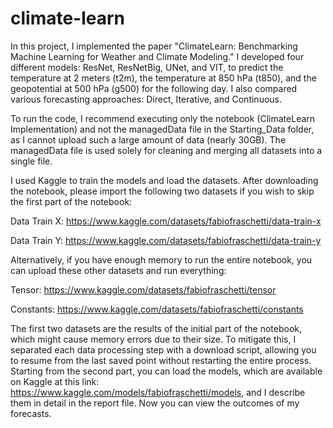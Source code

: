 # climate-learn

In this project, I implemented the paper "ClimateLearn: Benchmarking Machine Learning for Weather and Climate Modeling." I developed four different models: ResNet, ResNetBig, UNet, and VIT, to predict the temperature at 2 meters (t2m), the temperature at 850 hPa (t850), and the geopotential at 500 hPa (g500) for the following day. I also compared various forecasting approaches: Direct, Iterative, and Continuous.

To run the code, I recommend executing only the notebook (ClimateLearn Implementation) and not the managedData file in the Starting_Data folder, as I cannot upload such a large amount of data (nearly 30GB). The managedData file is used solely for cleaning and merging all datasets into a single file.

I used Kaggle to train the models and load the datasets. After downloading the notebook, please import the following two datasets if you wish to skip the first part of the notebook:

Data Train X: https://www.kaggle.com/datasets/fabiofraschetti/data-train-x

Data Train Y: https://www.kaggle.com/datasets/fabiofraschetti/data-train-y

Alternatively, if you have enough memory to run the entire notebook, you can upload these other datasets and run everything:

Tensor: https://www.kaggle.com/datasets/fabiofraschetti/tensor

Constants: https://www.kaggle.com/datasets/fabiofraschetti/constants

The first two datasets are the results of the initial part of the notebook, which might cause memory errors due to their size. To mitigate this, I separated each data processing step with a download script, allowing you to resume from the last saved point without restarting the entire process. Starting from the second part, you can load the models, which are available on Kaggle at this link: https://www.kaggle.com/models/fabiofraschetti/models, and I describe them in detail in the report file. Now you can view the outcomes of my forecasts.
